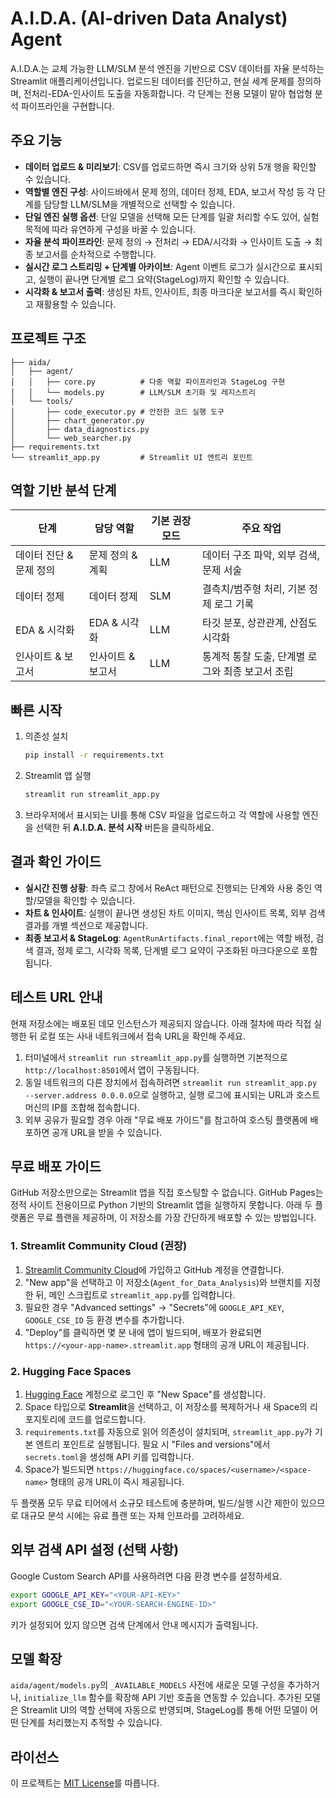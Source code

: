 # A.I.D.A. (AI-driven Data Analyst) Agent

A.I.D.A.는 교체 가능한 LLM/SLM 분석 엔진을 기반으로 CSV 데이터를 자율 분석하는 Streamlit 애플리케이션입니다. 업로드된 데이터를 진단하고, 현실 세계 문제를 정의하며, 전처리-EDA-인사이트 도출을 자동화합니다. 각 단계는 전용 모델이 맡아 협업형 분석 파이프라인을 구현합니다.

## 주요 기능
- **데이터 업로드 & 미리보기**: CSV를 업로드하면 즉시 크기와 상위 5개 행을 확인할 수 있습니다.
- **역할별 엔진 구성**: 사이드바에서 문제 정의, 데이터 정제, EDA, 보고서 작성 등 각 단계를 담당할 LLM/SLM을 개별적으로 선택할 수 있습니다.
- **단일 엔진 실행 옵션**: 단일 모델을 선택해 모든 단계를 일괄 처리할 수도 있어, 실험 목적에 따라 유연하게 구성을 바꿀 수 있습니다.
- **자율 분석 파이프라인**: 문제 정의 → 전처리 → EDA/시각화 → 인사이트 도출 → 최종 보고서를 순차적으로 수행합니다.
- **실시간 로그 스트리밍 + 단계별 아카이브**: Agent 이벤트 로그가 실시간으로 표시되고, 실행이 끝나면 단계별 로그 요약(StageLog)까지 확인할 수 있습니다.
- **시각화 & 보고서 출력**: 생성된 차트, 인사이트, 최종 마크다운 보고서를 즉시 확인하고 재활용할 수 있습니다.

## 프로젝트 구조
```
├── aida/
│   ├── agent/
│   │   ├── core.py          # 다중 역할 파이프라인과 StageLog 구현
│   │   └── models.py        # LLM/SLM 초기화 및 레지스트리
│   └── tools/
│       ├── code_executor.py # 안전한 코드 실행 도구
│       ├── chart_generator.py
│       ├── data_diagnostics.py
│       └── web_searcher.py
├── requirements.txt
└── streamlit_app.py         # Streamlit UI 엔트리 포인트
```

## 역할 기반 분석 단계
| 단계 | 담당 역할 | 기본 권장 모드 | 주요 작업 |
| --- | --- | --- | --- |
| 데이터 진단 & 문제 정의 | 문제 정의 & 계획 | LLM | 데이터 구조 파악, 외부 검색, 문제 서술 |
| 데이터 정제 | 데이터 정제 | SLM | 결측치/범주형 처리, 기본 정제 로그 기록 |
| EDA & 시각화 | EDA & 시각화 | LLM | 타깃 분포, 상관관계, 산점도 시각화 |
| 인사이트 & 보고서 | 인사이트 & 보고서 | LLM | 통계적 통찰 도출, 단계별 로그와 최종 보고서 조립 |

## 빠른 시작
1. 의존성 설치
   ```bash
   pip install -r requirements.txt
   ```
2. Streamlit 앱 실행
   ```bash
   streamlit run streamlit_app.py
   ```
3. 브라우저에서 표시되는 UI를 통해 CSV 파일을 업로드하고 각 역할에 사용할 엔진을 선택한 뒤 **A.I.D.A. 분석 시작** 버튼을 클릭하세요.

## 결과 확인 가이드
- **실시간 진행 상황**: 좌측 로그 창에서 ReAct 패턴으로 진행되는 단계와 사용 중인 역할/모델을 확인할 수 있습니다.
- **차트 & 인사이트**: 실행이 끝나면 생성된 차트 이미지, 핵심 인사이트 목록, 외부 검색 결과를 개별 섹션으로 제공합니다.
- **최종 보고서 & StageLog**: `AgentRunArtifacts.final_report`에는 역할 배정, 검색 결과, 정제 로그, 시각화 목록, 단계별 로그 요약이 구조화된 마크다운으로 포함됩니다.

## 테스트 URL 안내
현재 저장소에는 배포된 데모 인스턴스가 제공되지 않습니다. 아래 절차에 따라 직접 실행한 뒤 로컬 또는 사내 네트워크에서 접속 URL을 확인해 주세요.

1. 터미널에서 `streamlit run streamlit_app.py`를 실행하면 기본적으로 `http://localhost:8501`에서 앱이 구동됩니다.
2. 동일 네트워크의 다른 장치에서 접속하려면 `streamlit run streamlit_app.py --server.address 0.0.0.0`으로 실행하고, 실행 로그에 표시되는 URL과 호스트 머신의 IP를 조합해 접속합니다.
3. 외부 공유가 필요할 경우 아래 "무료 배포 가이드"를 참고하여 호스팅 플랫폼에 배포하면 공개 URL을 받을 수 있습니다.

## 무료 배포 가이드
GitHub 저장소만으로는 Streamlit 앱을 직접 호스팅할 수 없습니다. GitHub Pages는 정적 사이트 전용이므로 Python 기반의 Streamlit 앱을 실행하지 못합니다. 아래 두 플랫폼은 무료 플랜을 제공하며, 이 저장소를 가장 간단하게 배포할 수 있는 방법입니다.

### 1. Streamlit Community Cloud (권장)
1. [Streamlit Community Cloud](https://streamlit.io/cloud)에 가입하고 GitHub 계정을 연결합니다.
2. "New app"을 선택하고 이 저장소(`Agent_for_Data_Analysis`)와 브랜치를 지정한 뒤, 메인 스크립트로 `streamlit_app.py`를 입력합니다.
3. 필요한 경우 "Advanced settings" → "Secrets"에 `GOOGLE_API_KEY`, `GOOGLE_CSE_ID` 등 환경 변수를 추가합니다.
4. "Deploy"를 클릭하면 몇 분 내에 앱이 빌드되며, 배포가 완료되면 `https://<your-app-name>.streamlit.app` 형태의 공개 URL이 제공됩니다.

### 2. Hugging Face Spaces
1. [Hugging Face](https://huggingface.co/) 계정으로 로그인 후 "New Space"를 생성합니다.
2. Space 타입으로 **Streamlit**을 선택하고, 이 저장소를 복제하거나 새 Space의 리포지토리에 코드를 업로드합니다.
3. `requirements.txt`를 자동으로 읽어 의존성이 설치되며, `streamlit_app.py`가 기본 엔트리 포인트로 실행됩니다. 필요 시 "Files and versions"에서 `secrets.toml`을 생성해 API 키를 입력합니다.
4. Space가 빌드되면 `https://huggingface.co/spaces/<username>/<space-name>` 형태의 공개 URL이 즉시 제공됩니다.

두 플랫폼 모두 무료 티어에서 소규모 테스트에 충분하며, 빌드/실행 시간 제한이 있으므로 대규모 분석 시에는 유료 플랜 또는 자체 인프라를 고려하세요.

## 외부 검색 API 설정 (선택 사항)
Google Custom Search API를 사용하려면 다음 환경 변수를 설정하세요.
```bash
export GOOGLE_API_KEY="<YOUR-API-KEY>"
export GOOGLE_CSE_ID="<YOUR-SEARCH-ENGINE-ID>"
```
키가 설정되어 있지 않으면 검색 단계에서 안내 메시지가 출력됩니다.

## 모델 확장
`aida/agent/models.py`의 `_AVAILABLE_MODELS` 사전에 새로운 모델 구성을 추가하거나, `initialize_llm` 함수를 확장해 API 기반 호출을 연동할 수 있습니다. 추가된 모델은 Streamlit UI의 역할 선택에 자동으로 반영되며, StageLog를 통해 어떤 모델이 어떤 단계를 처리했는지 추적할 수 있습니다.

## 라이선스
이 프로젝트는 [MIT License](LICENSE)를 따릅니다.
